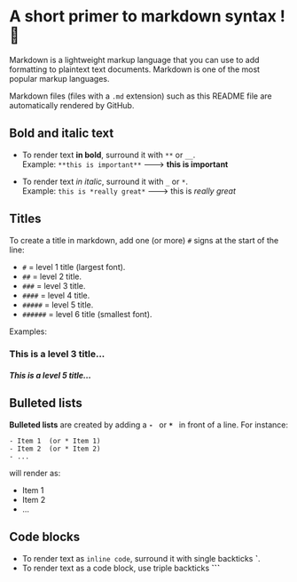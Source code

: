 # A short primer to markdown syntax ! :dizzy:

Markdown is a lightweight markup language that you can use to add
formatting to plaintext text documents. Markdown is one of the most
popular markup languages.

Markdown files (files with a `.md` extension) such as this README file
are automatically rendered by GitHub.

## Bold and italic text

* To render text **in bold**, surround it with `**` or `__`.  
  Example: `**this is important**` ---> **this is important**

* To render text _in italic_, surround it with `_` or `*`.  
  Example: `this is *really great*` ---> this is _really great_

## Titles

To create a title in markdown, add one (or more) `#` signs at the start
of the line:
* `#` = level 1 title (largest font).
* `##` = level 2 title.
* `###` = level 3 title.
* `####` = level 4 title.
* `#####` = level 5 title.
* `######` = level 6 title (smallest font).

Examples:
### This is a level 3 title...
##### This is a level 5 title...

## Bulleted lists

**Bulleted lists** are created by adding a **`- `** or **`* `** in front
of a line. For instance:

`- Item 1  (or * Item 1)`  
`- Item 2  (or * Item 2)`  
`- ...`  

will render as:

- Item 1
- Item 2
- ...

## Code blocks

* To render text as `inline code`, surround it with single backticks **\`**.
* To render text as a code block, use triple backticks **\`\`\`**  